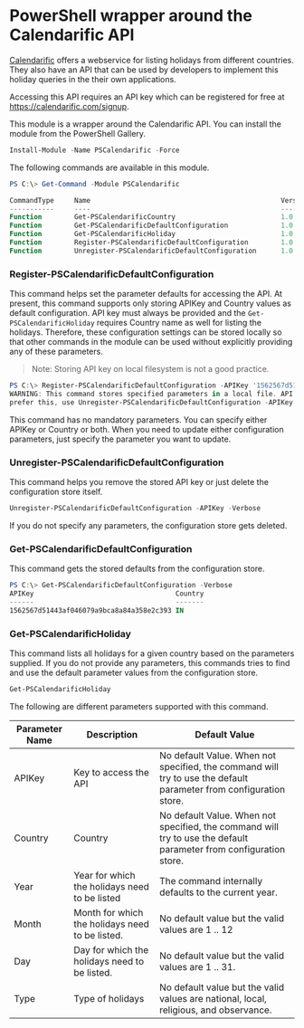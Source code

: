 # PowerShell wrapper around the Calendarific API
[Calendarific](https://calendarific.com/) offers a webservice for listing holidays from different countries. They also have an API that can be used by developers to implement this holiday queries in the their own applications. 

Accessing this API requires an API key which can be registered for free at https://calendarific.com/signup.

This module is a wrapper around the Calendarific API. You can install the module from the PowerShell Gallery.

```powershell
Install-Module -Name PSCalendarific -Force
```

The following commands are available in this module.

```powershell
PS C:\> Get-Command -Module PSCalendarific

CommandType     Name                                               Version    Source
-----------     ----                                               -------    ------
Function        Get-PSCalendarificCountry                          1.0.0.0    PSCalendarific
Function        Get-PSCalendarificDefaultConfiguration             1.0.0.0    PSCalendarific
Function        Get-PSCalendarificHoliday                          1.0.0.0    PSCalendarific
Function        Register-PSCalendarificDefaultConfiguration        1.0.0.0    PSCalendarific
Function        Unregister-PSCalendarificDefaultConfiguration      1.0.0.0    PSCalendarific
```

### Register-PSCalendarificDefaultConfiguration

This command helps set the parameter defaults for accessing the API. At present, this command supports only storing APIKey and Country values as default configuration. API key must always be provided and the `Get-PSCalendarificHoliday` requires Country name as well for listing the holidays. Therefore, these configuration settings can be stored locally so that other commands in the module can be used without explicitly providing any of these parameters. 

> Note: Storing API key on local filesystem is not a good practice.

```powershell
PS C:\> Register-PSCalendarificDefaultConfiguration -APIKey '1562567d51443af046079a9bca8a84a358e2c393' -Country IN -Verbose
WARNING: This command stores specified parameters in a local file. API Key is sensitive information. If you do not 
prefer this, use Unregister-PSCalendarificDefaultConfiguration -APIKey to remove the API key from the store.
```

This command has no mandatory parameters. You can specify either APIKey or Country or both. When you need to update either configuration parameters, just specify the parameter you want to update.

### Unregister-PSCalendarificDefaultConfiguration

 This command helps you remove the stored API key or just delete the configuration store itself.

```powershell
Unregister-PSCalendarificDefaultConfiguration -APIKey -Verbose
```

 If you do not specify any parameters, the configuration store gets deleted.

### Get-PSCalendarificDefaultConfiguration

This command gets the stored defaults from the configuration store.

```powershell
PS C:\> Get-PSCalendarificDefaultConfiguration -Verbose
APIKey                                   Country
------                                   -------
1562567d51443af046079a9bca8a84a358e2c393 IN
```

### Get-PSCalendarificHoliday

This command lists all holidays for a given country based on the parameters supplied. If you do not provide any parameters, this commands tries to find and use the default parameter values from the configuration store.

```powershell
Get-PSCalendarificHoliday
```

The following are different parameters supported with this command.

| Parameter Name | Description                                     | Default Value                                                |
| -------------- | ----------------------------------------------- | ------------------------------------------------------------ |
| APIKey         | Key to access the API                           | No default Value. When not specified, the command will try to use the default parameter from configuration store. |
| Country        | Country                                         | No default Value. When not specified, the command will try to use the default parameter from configuration store. |
| Year           | Year for which the holidays need to be listed   | The command internally defaults to the current year.         |
| Month          | Month for which the holidays need to be listed. | No default value but the valid values are 1 .. 12            |
| Day            | Day for which the holidays need to be listed.   | No default value but the valid values are 1 .. 31.           |
| Type           | Type of holidays                                | No default value but the valid values are national, local, religious, and observance. |

